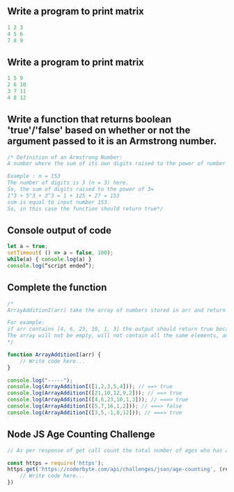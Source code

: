 ## Write a program to print matrix

``` js
1 2 3
4 5 6
7 8 9
```

## Write a program to print matrix

``` js
1 5 9
2 6 10
3 7 11
4 8 12
```

## Write a function that returns boolean 'true'/'false' based on whether or not the argument passed to it is an Armstrong number.

``` js
/* Definition of an Armstrong Number:
A number where the sum of its own digits raised to the power of number of digits (n) is equal to same number

Example : n = 153
The number of digits is 3 (n = 3) here.
So, the sum of digits raised to the power of 3=
1^3 + 5^3 + 3^3 = 1 + 125 + 27 = 153
sum is equal to input number 153.
So, in this case the function should return true*/
```

## Console output of code

``` js
let a = true;
setTimeout( () => a = false, 100);
while(a) { console.log(a) }
console.log(“script ended”);
```

## Complete the function

``` js
/*
ArrayAdditionI(arr) take the array of numbers stored in arr and return the string true if any combination of numbers in the array can be added up to equal the largest number in the array, otherwise return the string false.

For example:
if arr contains [4, 6, 23, 10, 1, 3] the output should return true because 4 + 6 + 10 + 3 = 23.
The array will not be empty, will not contain all the same elements, and may contain negative numbers
*/

function ArrayAdditionI(arr) {
    // Write code here...
}

console.log("-----");
console.log(ArrayAdditionI([1,2,3,5,4])); // ==> true
console.log(ArrayAdditionI([21,10,12,9,2])); // ==> true
console.log(ArrayAdditionI([4,6,23,10,1,3])); // ===> true
console.log(ArrayAdditionI([5,7,16,1,2])); // ===> false
console.log(ArrayAdditionI([3,5,-1,8,12])); // ===> true
```

## Node JS Age Counting Challenge

``` js
// As per response of get call count the total number of ages who has age value above or equal to 50.

const https = require('https');
https.get('https://coderbyte.com/api/challenges/json/age-counting', (resp) => {
    // Write code here...
})
```